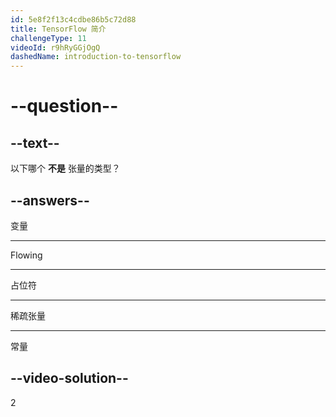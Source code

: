 ```yaml
---
id: 5e8f2f13c4cdbe86b5c72d88
title: TensorFlow 简介
challengeType: 11
videoId: r9hRyGGjOgQ
dashedName: introduction-to-tensorflow
---
```


# --question--

## --text--

以下哪个 **不是** 张量的类型？

## --answers--

变量

---

Flowing

---

占位符

---

稀疏张量

---

常量

## --video-solution--

2

